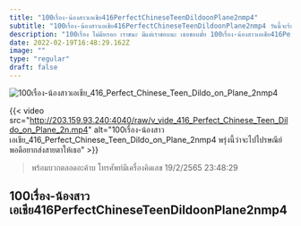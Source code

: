 ```yaml
---
title: "100เรื่อง-น้องสาวเอเชีย416PerfectChineseTeenDildoonPlane2nmp4"
subtitle: "100เรื่อง-น้องสาวเอเชีย416PerfectChineseTeenDildoonPlane2nmp4 วันนี้จะร้อนไปไหนเนี่ย ไปหาเธอได้ป่าว"
description: "100เรื่อง ไม่มีหรอก เราชนะ มีแต่เราชอบนะ เธอชอบมั้ย 100เรื่อง-น้องสาวเอเชีย416PerfectChineseTeenDildoonPlane2nmp4 19/2/2565 23:48:29"
date: 2022-02-19T16:48:29.162Z
image: ""
type: "regular"
draft: false
---
```


![100เรื่อง-น้องสาวเอเชีย_416_Perfect_Chinese_Teen_Dildo_on_Plane_2nmp4](http://203.159.93.240:4040/raw/v_vide_416_Perfect_Chinese_Teen_Dildo_on_Plane_2n.jpg)

{{< video src="http://203.159.93.240:4040/raw/v_vide_416_Perfect_Chinese_Teen_Dildo_on_Plane_2n.mp4" alt="100เรื่อง-น้องสาวเอเชีย_416_Perfect_Chinese_Teen_Dildo_on_Plane_2nmp4 พรุ่งนี้ว่าจะไปไปรษณีย์ พอดีอยากส่งสายตาให้เธอ" >}}


> พร้อมบวกตลอดอะค้าบ โทรศัพท์มีเครื่องคิดเลข 19/2/2565 23:48:29

## 100เรื่อง-น้องสาวเอเชีย416PerfectChineseTeenDildoonPlane2nmp4
